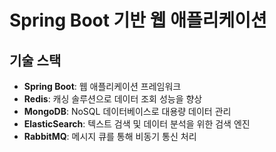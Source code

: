 # Spring Boot 기반 웹 애플리케이션

## 기술 스택

- **Spring Boot**: 웹 애플리케이션 프레임워크
- **Redis**: 캐싱 솔루션으로 데이터 조회 성능을 향상
- **MongoDB**: NoSQL 데이터베이스로 대용량 데이터 관리
- **ElasticSearch**: 텍스트 검색 및 데이터 분석을 위한 검색 엔진
- **RabbitMQ**: 메시지 큐를 통해 비동기 통신 처리
